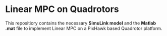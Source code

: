 # Linear MPC on Quadrotors 

This repositiory contains the necessary **SimuLink model** and the **Matlab .mat** file to implement Linear MPC on a PixHawk based Quadrotor platform.
